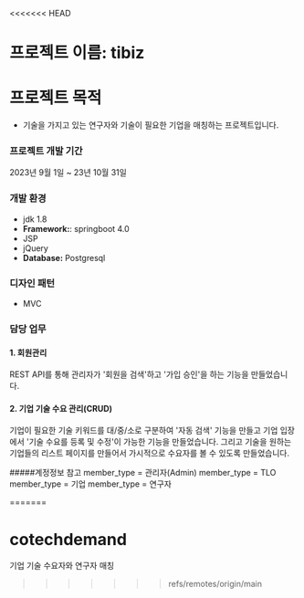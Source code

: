 <<<<<<< HEAD

# 프로젝트 이름: tibiz
# 프로젝트 목적
- 기술을 가지고 있는 연구자와 기술이 필요한 기업을 매칭하는 프로젝트입니다.  


### 프로젝트 개발 기간
 2023년 9월 1일 ~ 23년 10월 31일

### 개발 환경 

- jdk 1.8
- **Framework:**: springboot 4.0
- JSP 
- jQuery 
- **Database:** Postgresql 

### 디자인 패턴 
- MVC 

### 담당 업무

#### 1. 회원관리
 REST API를 통해 관리자가 '회원을 검색'하고 '가입 승인'을 하는 기능을 만들었습니다.   
   
#### 2. 기업 기술 수요 관리(CRUD)  
 기업이 필요한 기술 키워드를 대/중/소로 구분하여 '자동 검색' 기능을 만들고 기업 입장에서 '기술 수요를 등록 및 수정'이 가능한 기능을 만들었습니다. 
 그리고 기술을 원하는 기업들의 리스트 페이지를 만들어서 가시적으로 수요자를 볼 수 있도록 만들었습니다.

#####계정정보 참고 
member_type = 관리자(Admin)
member_type = TLO
member_type = 기업
member_type = 연구자










    
    
=======
# cotechdemand
기업 기술 수요자와 연구자 매칭
>>>>>>> refs/remotes/origin/main
